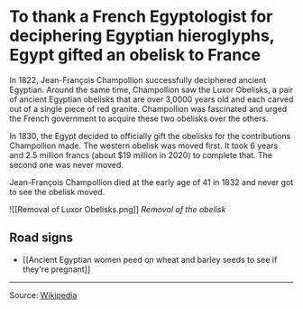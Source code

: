 # To thank a French Egyptologist for deciphering Egyptian hieroglyphs, Egypt gifted an obelisk to France

In 1822, Jean-François Champollion successfully deciphered ancient Egyptian. Around the same time, Champollion saw the Luxor Obelisks, a pair of ancient Egyptian obelisks that are over 3,0000 years old and each carved out of a single piece of red granite. Champollion was fascinated and urged the French government to acquire these two obelisks over the others.

In 1830, the Egypt decided to officially gift the obelisks for the contributions Champollion made. The western obelisk was moved first. It took 6 years and 2.5 million francs (about $19 million in 2020) to complete that. The second one was never moved.

Jean-François Champollion died at the early age of 41 in 1832 and never got to see the obelisk moved.

![[Removal of Luxor Obelisks.png]]
_Removal of the obelisk_

## Road signs

- [[Ancient Egyptian women peed on wheat and barley seeds to see if they're pregnant]]

---

Source: [Wikipedia](https://en.wikipedia.org/wiki/Luxor_Obelisks)